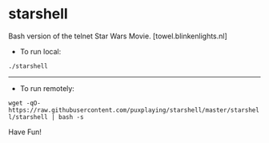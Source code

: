# starshell
Bash version of the telnet Star Wars Movie. [towel.blinkenlights.nl]

- To run local:

```./starshell```

---

- To run remotely:

```wget -qO- https://raw.githubusercontent.com/puxplaying/starshell/master/starshell/starshell | bash -s```

Have Fun!
